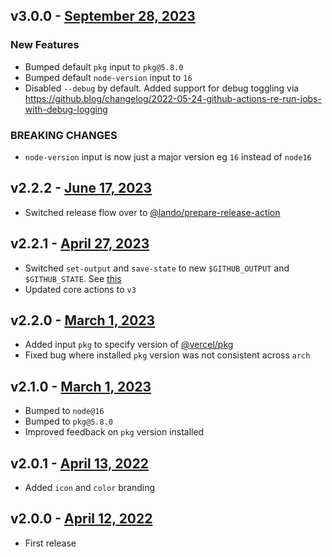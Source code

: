 ## v3.0.0 - [September 28, 2023](https://github.com/lando/pkg-action/releases/tag/v3.0.0)

### New Features

* Bumped default `pkg` input to `pkg@5.8.0`
* Bumped default `node-version` input to `16`
* Disabled `--debug` by default. Added support for debug toggling via https://github.blog/changelog/2022-05-24-github-actions-re-run-jobs-with-debug-logging

### **BREAKING CHANGES**

* `node-version` input is now just a major version eg `16` instead of `node16`

## v2.2.2 - [June 17, 2023](https://github.com/lando/pkg-action/releases/tag/v2.2.2)

* Switched release flow over to [@lando/prepare-release-action](https://github.com/lando/prepare-release-action)

## v2.2.1 - [April 27, 2023](https://github.com/lando/pkg-action/releases/tag/v2.2.1)

* Switched `set-output` and `save-state` to new `$GITHUB_OUTPUT` and `$GITHUB_STATE`. See [this](https://github.blog/changelog/2022-10-11-github-actions-deprecating-save-state-and-set-output-commands/)
* Updated core actions to `v3`

## v2.2.0 - [March 1, 2023](https://github.com/lando/pkg-action/releases/tag/v2.2.0)

* Added input `pkg` to specify version of [@vercel/pkg](https://github.com/vercel/pkg)
* Fixed bug where installed `pkg` version was not consistent across `arch`

## v2.1.0 - [March 1, 2023](https://github.com/lando/pkg-action/releases/tag/v2.1.0)

* Bumped to `node@16`
* Bumped to `pkg@5.8.0`
* Improved feedback on `pkg` version installed

## v2.0.1 - [April 13, 2022](https://github.com/lando/pkg-action/releases/tag/v2.0.1)

* Added `icon` and `color` branding

## v2.0.0 - [April 12, 2022](https://github.com/lando/pkg-action/releases/tag/v2.0.0)

* First release
